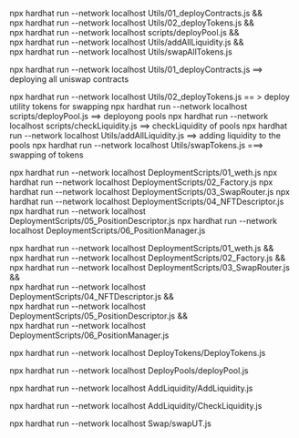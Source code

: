 npx hardhat run --network localhost Utils/01_deployContracts.js && \
npx hardhat run --network localhost Utils/02_deployTokens.js && \
npx hardhat run --network localhost scripts/deployPool.js && \
npx hardhat run --network localhost Utils/addAllLiquidity.js && \
npx hardhat run --network localhost Utils/swapAllTokens.js




npx hardhat run --network localhost Utils/01_deployContracts.js ==> deploying all uniswap contracts

npx hardhat run --network localhost Utils/02_deployTokens.js  == > deploy utility tokens for swapping
npx hardhat run --network localhost scripts/deployPool.js ==> deployong pools
npx hardhat run --network localhost scripts/checkLiquidity.js ==> checkLiquidity of pools
npx hardhat run --network localhost Utils/addAllLiquidity.js ==> adding liquidity to the pools
npx hardhat run --network localhost Utils/swapTokens.js ===> swapping of tokens


npx hardhat run --network localhost DeploymentScripts/01_weth.js 
npx hardhat run --network localhost DeploymentScripts/02_Factory.js
npx hardhat run --network localhost DeploymentScripts/03_SwapRouter.js
npx hardhat run --network localhost DeploymentScripts/04_NFTDescriptor.js
npx hardhat run --network localhost DeploymentScripts/05_PositionDescriptor.js
npx hardhat run --network localhost DeploymentScripts/06_PositionManager.js


npx hardhat run --network localhost DeploymentScripts/01_weth.js && \
npx hardhat run --network localhost DeploymentScripts/02_Factory.js && \
npx hardhat run --network localhost DeploymentScripts/03_SwapRouter.js && \
npx hardhat run --network localhost DeploymentScripts/04_NFTDescriptor.js && \
npx hardhat run --network localhost DeploymentScripts/05_PositionDescriptor.js && \
npx hardhat run --network localhost DeploymentScripts/06_PositionManager.js


npx hardhat run --network localhost DeployTokens/DeployTokens.js

npx hardhat run --network localhost DeployPools/deployPool.js

npx hardhat run --network localhost AddLiquidity/AddLiquidity.js

npx hardhat run --network localhost AddLiquidity/CheckLiquidity.js

  npx hardhat run --network localhost Swap/swapUT.js
